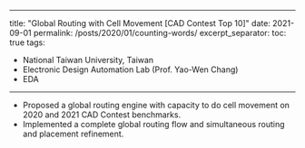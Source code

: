 <!-- ---
title: "Global Routing with Cell Movement [Top 10]"
collection: EDA-related
type: "EDA-related"
permalink: /projects/CMRouter
venue: "Electronic Design Automation Lab (Prof. Yao-Wen Chang)"
date: 2021-09-01
location: "National Taiwan University, Taiwan"
--- -->

---
title: "Global Routing with Cell Movement [CAD Contest Top 10]"
date: 2021-09-01
permalink: /posts/2020/01/counting-words/
excerpt_separator: <!--more-->
toc: true
tags:
  - National Taiwan University, Taiwan
  - Electronic Design Automation Lab (Prof. Yao-Wen Chang)
  - EDA
---

<!-- [More information here]() -->
* Proposed a global routing engine with capacity to do cell movement on 2020 and 2021 CAD Contest benchmarks.
* Implemented a complete global routing flow and simultaneous routing and placement refinement.

